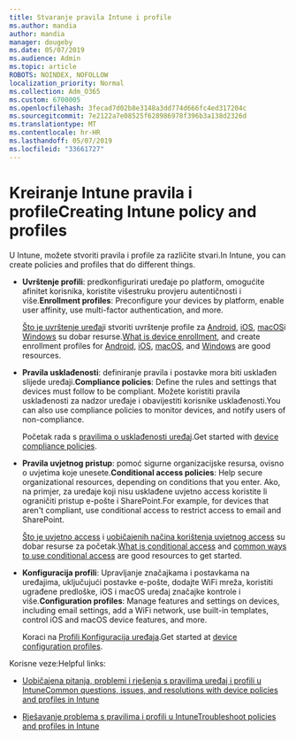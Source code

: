 ```yaml
---
title: Stvaranje pravila Intune i profile
ms.author: mandia
author: mandia
manager: dougeby
ms.date: 05/07/2019
ms.audience: Admin
ms.topic: article
ROBOTS: NOINDEX, NOFOLLOW
localization_priority: Normal
ms.collection: Adm_O365
ms.custom: 6700005
ms.openlocfilehash: 3fecad7d02b8e3148a3dd774d666fc4ed317204c
ms.sourcegitcommit: 7e2122a7e08525f628986978f396b3a138d2326d
ms.translationtype: MT
ms.contentlocale: hr-HR
ms.lasthandoff: 05/07/2019
ms.locfileid: "33661727"
---
```

# <a name="creating-intune-policy-and-profiles"></a><span data-ttu-id="d0a10-102">Kreiranje Intune pravila i profile</span><span class="sxs-lookup"><span data-stu-id="d0a10-102">Creating Intune policy and profiles</span></span>

<span data-ttu-id="d0a10-103">U Intune, možete stvoriti pravila i profile za različite stvari.</span><span class="sxs-lookup"><span data-stu-id="d0a10-103">In Intune, you can create policies and profiles that do different things.</span></span>

- <span data-ttu-id="d0a10-104">**Uvrštenje profili**: predkonfigurirati uređaje po platform, omogućite afinitet korisnika, koristite višestruku provjeru autentičnosti i više.</span><span class="sxs-lookup"><span data-stu-id="d0a10-104">**Enrollment profiles**: Preconfigure your devices by platform, enable user affinity, use multi-factor authentication, and more.</span></span> 

  <span data-ttu-id="d0a10-105">[Što je uvrštenje uređaj](https://docs.microsoft.com/intune/device-enrollment)i stvoriti uvrštenje profile za [Android](https://docs.microsoft.com/intune/android-enroll), [iOS](https://docs.microsoft.com/intune/ios-enroll), [macOS](https://docs.microsoft.com/intune/macos-enroll)i [Windows](https://docs.microsoft.com/intune/windows-enrollment-methods) su dobar resurse.</span><span class="sxs-lookup"><span data-stu-id="d0a10-105">[What is device enrollment](https://docs.microsoft.com/intune/device-enrollment), and create enrollment profiles for [Android](https://docs.microsoft.com/intune/android-enroll), [iOS](https://docs.microsoft.com/intune/ios-enroll), [macOS](https://docs.microsoft.com/intune/macos-enroll), and [Windows](https://docs.microsoft.com/intune/windows-enrollment-methods) are good resources.</span></span>

- <span data-ttu-id="d0a10-106">**Pravila usklađenosti**: definiranje pravila i postavke mora biti usklađen slijede uređaji.</span><span class="sxs-lookup"><span data-stu-id="d0a10-106">**Compliance policies**: Define the rules and settings that devices must follow to be compliant.</span></span> <span data-ttu-id="d0a10-107">Možete koristiti pravila usklađenosti za nadzor uređaje i obavijestiti korisnike usklađenosti.</span><span class="sxs-lookup"><span data-stu-id="d0a10-107">You can also use compliance policies to monitor devices, and notify users of non-compliance.</span></span> 

  <span data-ttu-id="d0a10-108">Početak rada s [pravilima o usklađenosti uređaj](https://docs.microsoft.com/intune/device-compliance-get-started).</span><span class="sxs-lookup"><span data-stu-id="d0a10-108">Get started with [device compliance policies](https://docs.microsoft.com/intune/device-compliance-get-started).</span></span>
- <span data-ttu-id="d0a10-109">**Pravila uvjetnog pristup**: pomoć sigurne organizacijske resursa, ovisno o uvjetima koje unesete.</span><span class="sxs-lookup"><span data-stu-id="d0a10-109">**Conditional access policies**: Help secure organizational resources, depending on conditions that you enter.</span></span> <span data-ttu-id="d0a10-110">Ako, na primjer, za uređaje koji nisu usklađene uvjetno access koristite li ograničiti pristup e-pošte i SharePoint.</span><span class="sxs-lookup"><span data-stu-id="d0a10-110">For example, for devices that aren't compliant, use conditional access to restrict access to email and SharePoint.</span></span>

  <span data-ttu-id="d0a10-111">[Što je uvjetno access](https://docs.microsoft.com/intune/conditional-access) i [uobičajenih načina korištenja uvjetnog access](https://docs.microsoft.com/intune/conditional-access-intune-common-ways-use) su dobar resurse za početak.</span><span class="sxs-lookup"><span data-stu-id="d0a10-111">[What is conditional access](https://docs.microsoft.com/intune/conditional-access) and [common ways to use conditional access](https://docs.microsoft.com/intune/conditional-access-intune-common-ways-use) are good resources to get started.</span></span>

- <span data-ttu-id="d0a10-112">**Konfiguracija profili**: Upravljanje značajkama i postavkama na uređajima, uključujući postavke e-pošte, dodajte WiFi mreža, koristiti ugrađene predloške, iOS i macOS uređaj značajke kontrole i više.</span><span class="sxs-lookup"><span data-stu-id="d0a10-112">**Configuration profiles**: Manage features and settings on devices, including email settings, add a WiFi network, use built-in templates, control iOS and macOS device features, and more.</span></span> 

  <span data-ttu-id="d0a10-113">Koraci na [Profili Konfiguracija uređaja](https://docs.microsoft.com/intune/device-profiles).</span><span class="sxs-lookup"><span data-stu-id="d0a10-113">Get started at [device configuration profiles](https://docs.microsoft.com/intune/device-profiles).</span></span>

<span data-ttu-id="d0a10-114">Korisne veze:</span><span class="sxs-lookup"><span data-stu-id="d0a10-114">Helpful links:</span></span>

- [<span data-ttu-id="d0a10-115">Uobičajena pitanja, problemi i rješenja s pravilima uređaj i profili u Intune</span><span class="sxs-lookup"><span data-stu-id="d0a10-115">Common questions, issues, and resolutions with device policies and profiles in Intune</span></span>](https://docs.microsoft.com/intune/device-profile-troubleshoot)

- [<span data-ttu-id="d0a10-116">Rješavanje problema s pravilima i profili u Intune</span><span class="sxs-lookup"><span data-stu-id="d0a10-116">Troubleshoot policies and profiles in Intune</span></span>](https://docs.microsoft.com/intune/troubleshoot-policies-in-microsoft-intune)
